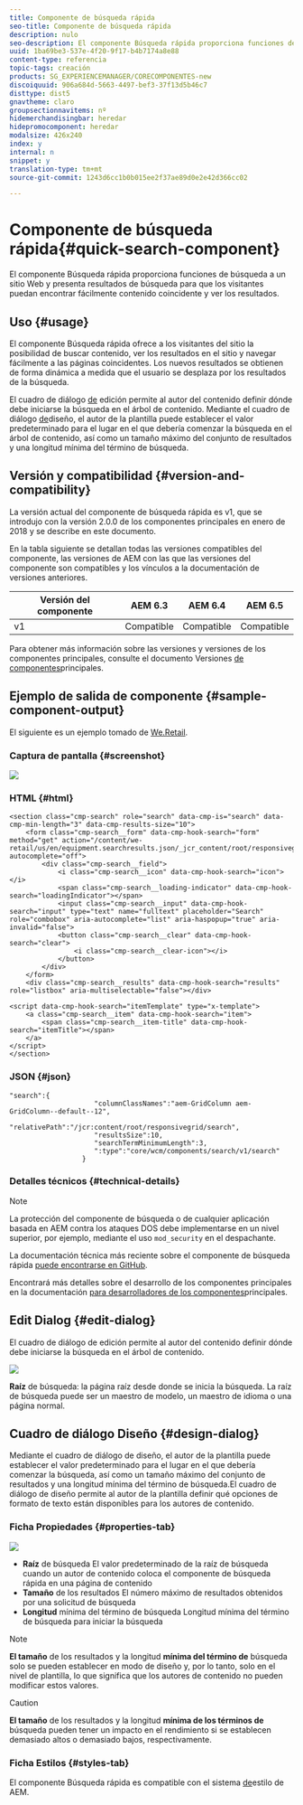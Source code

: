 ```yaml
---
title: Componente de búsqueda rápida
seo-title: Componente de búsqueda rápida
description: nulo
seo-description: El componente Búsqueda rápida proporciona funciones de búsqueda a un sitio Web y presenta resultados de búsqueda para que los visitantes puedan buscar en el sitio y filtrar los resultados.
uuid: 1ba69be3-537e-4f20-9f17-b4b7174a8e88
content-type: referencia
topic-tags: creación
products: SG_EXPERIENCEMANAGER/CORECOMPONENTES-new
discoiquuid: 906a684d-5663-4497-bef3-37f13d5b46c7
disttype: dist5
gnavtheme: claro
groupsectionnavitems: nº
hidemerchandisingbar: heredar
hidepromocomponent: heredar
modalsize: 426x240
index: y
internal: n
snippet: y
translation-type: tm+mt
source-git-commit: 1243d6cc1b0b015ee2f37ae89d0e2e42d366cc02

---
```



# Componente de búsqueda rápida{#quick-search-component}

El componente Búsqueda rápida proporciona funciones de búsqueda a un sitio Web y presenta resultados de búsqueda para que los visitantes puedan encontrar fácilmente contenido coincidente y ver los resultados.

## Uso {#usage}

El componente Búsqueda rápida ofrece a los visitantes del sitio la posibilidad de buscar contenido, ver los resultados en el sitio y navegar fácilmente a las páginas coincidentes. Los nuevos resultados se obtienen de forma dinámica a medida que el usuario se desplaza por los resultados de la búsqueda.

El cuadro de diálogo [de](#edit-dialog) edición permite al autor del contenido definir dónde debe iniciarse la búsqueda en el árbol de contenido. Mediante el cuadro de diálogo [de](#design-dialog)diseño, el autor de la plantilla puede establecer el valor predeterminado para el lugar en el que debería comenzar la búsqueda en el árbol de contenido, así como un tamaño máximo del conjunto de resultados y una longitud mínima del término de búsqueda.

## Versión y compatibilidad {#version-and-compatibility}

La versión actual del componente de búsqueda rápida es v1, que se introdujo con la versión 2.0.0 de los componentes principales en enero de 2018 y se describe en este documento.

En la tabla siguiente se detallan todas las versiones compatibles del componente, las versiones de AEM con las que las versiones del componente son compatibles y los vínculos a la documentación de versiones anteriores.

| Versión del componente | AEM 6.3 | AEM 6.4 | AEM 6.5 |
|--- |--- |--- |--- |
| v1 | Compatible | Compatible | Compatible |

Para obtener más información sobre las versiones y versiones de los componentes principales, consulte el documento Versiones [de componentes](versions.md)principales.

## Ejemplo de salida de componente {#sample-component-output}

El siguiente es un ejemplo tomado de [We.Retail](https://helpx.adobe.com/experience-manager/6-5/sites/developing/using/we-retail.html).

### Captura de pantalla {#screenshot}

![](assets/screen_shot_2018-01-19at094248.png)

### HTML {#html}

```
<section class="cmp-search" role="search" data-cmp-is="search" data-cmp-min-length="3" data-cmp-results-size="10">
    <form class="cmp-search__form" data-cmp-hook-search="form" method="get" action="/content/we-retail/us/en/equipment.searchresults.json/_jcr_content/root/responsivegrid/search" autocomplete="off">
        <div class="cmp-search__field">
            <i class="cmp-search__icon" data-cmp-hook-search="icon"></i>
            <span class="cmp-search__loading-indicator" data-cmp-hook-search="loadingIndicator"></span>
            <input class="cmp-search__input" data-cmp-hook-search="input" type="text" name="fulltext" placeholder="Search" role="combobox" aria-autocomplete="list" aria-haspopup="true" aria-invalid="false">
            <button class="cmp-search__clear" data-cmp-hook-search="clear">
                <i class="cmp-search__clear-icon"></i>
            </button>
        </div>
    </form>
    <div class="cmp-search__results" data-cmp-hook-search="results" role="listbox" aria-multiselectable="false"></div>
    
<script data-cmp-hook-search="itemTemplate" type="x-template">
    <a class="cmp-search__item" data-cmp-hook-search="item">
        <span class="cmp-search__item-title" data-cmp-hook-search="itemTitle"></span>
    </a>
</script>
</section>
```

### JSON {#json}

```
"search":{  
                     "columnClassNames":"aem-GridColumn aem-GridColumn--default--12",
                     "relativePath":"/jcr:content/root/responsivegrid/search",
                     "resultsSize":10,
                     "searchTermMinimumLength":3,
                     ":type":"core/wcm/components/search/v1/search"
                  }
```

### Detalles técnicos {#technical-details}

>[!NOTE]
>
>La protección del componente de búsqueda o de cualquier aplicación basada en AEM contra los ataques DOS debe implementarse en un nivel superior, por ejemplo, mediante el uso `mod_security` en el despachante.

La documentación técnica más reciente sobre el componente de búsqueda rápida [puede encontrarse en GitHub](https://github.com/adobe/aem-core-wcm-components/blob/master/content/src/content/jcr_root/apps/core/wcm/components/search/v1/search).

Encontrará más detalles sobre el desarrollo de los componentes principales en la documentación [para desarrolladores de los componentes](developing.md)principales.

## Edit Dialog {#edit-dialog}

El cuadro de diálogo de edición permite al autor del contenido definir dónde debe iniciarse la búsqueda en el árbol de contenido.

![](assets/screen_shot_2018-04-03at120132.png)

**Raíz** de búsqueda: la página raíz desde donde se inicia la búsqueda. La raíz de búsqueda puede ser un maestro de modelo, un maestro de idioma o una página normal.

## Cuadro de diálogo Diseño {#design-dialog}

Mediante el cuadro de diálogo de diseño, el autor de la plantilla puede establecer el valor predeterminado para el lugar en el que debería comenzar la búsqueda, así como un tamaño máximo del conjunto de resultados y una longitud mínima del término de búsqueda.El cuadro de diálogo de diseño permite al autor de la plantilla definir qué opciones de formato de texto están disponibles para los autores de contenido.

### Ficha Propiedades {#properties-tab}

![](assets/screen_shot_2018-04-03at120028.png)

* **Raíz** de búsqueda El valor predeterminado de la raíz de búsqueda cuando un autor de contenido coloca el componente de búsqueda rápida en una página de contenido
* **Tamaño** de los resultados El número máximo de resultados obtenidos por una solicitud de búsqueda
* **Longitud** mínima del término de búsqueda Longitud mínima del término de búsqueda para iniciar la búsqueda

>[!NOTE]
>
>**El tamaño** de los resultados y la longitud **mínima del término de** búsqueda solo se pueden establecer en modo de diseño y, por lo tanto, solo en el nivel de plantilla, lo que significa que los autores de contenido no pueden modificar estos valores.

>[!CAUTION]
>
>**El tamaño** de los resultados y la longitud **mínima de los términos de** búsqueda pueden tener un impacto en el rendimiento si se establecen demasiado altos o demasiado bajos, respectivamente.

### Ficha Estilos {#styles-tab}

El componente Búsqueda rápida es compatible con el sistema [de](authoring.md#component-styling)estilo de AEM.